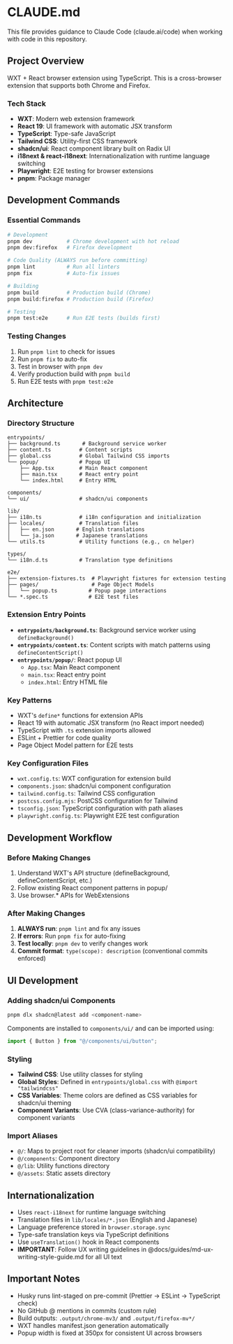 # CLAUDE.md

This file provides guidance to Claude Code (claude.ai/code) when working with code in this repository.

## Project Overview

WXT + React browser extension using TypeScript. This is a cross-browser extension that supports both Chrome and Firefox.

### Tech Stack

- **WXT**: Modern web extension framework
- **React 19**: UI framework with automatic JSX transform
- **TypeScript**: Type-safe JavaScript
- **Tailwind CSS**: Utility-first CSS framework
- **shadcn/ui**: React component library built on Radix UI
- **i18next & react-i18next**: Internationalization with runtime language switching
- **Playwright**: E2E testing for browser extensions
- **pnpm**: Package manager

## Development Commands

### Essential Commands

```bash
# Development
pnpm dev           # Chrome development with hot reload
pnpm dev:firefox   # Firefox development

# Code Quality (ALWAYS run before committing)
pnpm lint          # Run all linters
pnpm fix           # Auto-fix issues

# Building
pnpm build         # Production build (Chrome)
pnpm build:firefox # Production build (Firefox)

# Testing
pnpm test:e2e      # Run E2E tests (builds first)
```

### Testing Changes

1. Run `pnpm lint` to check for issues
2. Run `pnpm fix` to auto-fix
3. Test in browser with `pnpm dev`
4. Verify production build with `pnpm build`
5. Run E2E tests with `pnpm test:e2e`

## Architecture

### Directory Structure

```
entrypoints/
├── background.ts       # Background service worker
├── content.ts         # Content scripts
├── global.css         # Global Tailwind CSS imports
└── popup/             # Popup UI
    ├── App.tsx        # Main React component
    ├── main.tsx       # React entry point
    └── index.html     # Entry HTML

components/
└── ui/                # shadcn/ui components

lib/
├── i18n.ts            # i18n configuration and initialization
├── locales/           # Translation files
│   ├── en.json       # English translations
│   └── ja.json       # Japanese translations
└── utils.ts           # Utility functions (e.g., cn helper)

types/
└── i18n.d.ts          # Translation type definitions

e2e/
├── extension-fixtures.ts  # Playwright fixtures for extension testing
├── pages/                 # Page Object Models
│   └── popup.ts          # Popup page interactions
└── *.spec.ts             # E2E test files
```

### Extension Entry Points

- **`entrypoints/background.ts`**: Background service worker using `defineBackground()`
- **`entrypoints/content.ts`**: Content scripts with match patterns using `defineContentScript()`
- **`entrypoints/popup/`**: React popup UI
  - `App.tsx`: Main React component
  - `main.tsx`: React entry point
  - `index.html`: Entry HTML file

### Key Patterns

- WXT's `define*` functions for extension APIs
- React 19 with automatic JSX transform (no React import needed)
- TypeScript with `.ts` extension imports allowed
- ESLint + Prettier for code quality
- Page Object Model pattern for E2E tests

### Key Configuration Files

- `wxt.config.ts`: WXT configuration for extension build
- `components.json`: shadcn/ui component configuration
- `tailwind.config.ts`: Tailwind CSS configuration
- `postcss.config.mjs`: PostCSS configuration for Tailwind
- `tsconfig.json`: TypeScript configuration with path aliases
- `playwright.config.ts`: Playwright E2E test configuration

## Development Workflow

### Before Making Changes

1. Understand WXT's API structure (defineBackground, defineContentScript, etc.)
2. Follow existing React component patterns in popup/
3. Use browser.\* APIs for WebExtensions

### After Making Changes

1. **ALWAYS run**: `pnpm lint` and fix any issues
2. **If errors**: Run `pnpm fix` for auto-fixing
3. **Test locally**: `pnpm dev` to verify changes work
4. **Commit format**: `type(scope): description` (conventional commits enforced)

## UI Development

### Adding shadcn/ui Components

```bash
pnpm dlx shadcn@latest add <component-name>
```

Components are installed to `components/ui/` and can be imported using:

```typescript
import { Button } from "@/components/ui/button";
```

### Styling

- **Tailwind CSS**: Use utility classes for styling
- **Global Styles**: Defined in `entrypoints/global.css` with `@import "tailwindcss"`
- **CSS Variables**: Theme colors are defined as CSS variables for shadcn/ui theming
- **Component Variants**: Use CVA (class-variance-authority) for component variants

### Import Aliases

- `@/`: Maps to project root for cleaner imports (shadcn/ui compatibility)
- `@/components`: Component directory
- `@/lib`: Utility functions directory
- `@/assets`: Static assets directory

## Internationalization

- Uses `react-i18next` for runtime language switching
- Translation files in `lib/locales/*.json` (English and Japanese)
- Language preference stored in `browser.storage.sync`
- Type-safe translation keys via TypeScript definitions
- Use `useTranslation()` hook in React components
- **IMPORTANT**: Follow UX writing guidelines in @docs/guides/md-ux-writing-style-guide.md for all UI text

## Important Notes

- Husky runs lint-staged on pre-commit (Prettier → ESLint → TypeScript check)
- No GitHub @ mentions in commits (custom rule)
- Build outputs: `.output/chrome-mv3/` and `.output/firefox-mv*/`
- WXT handles manifest.json generation automatically
- Popup width is fixed at 350px for consistent UI across browsers
